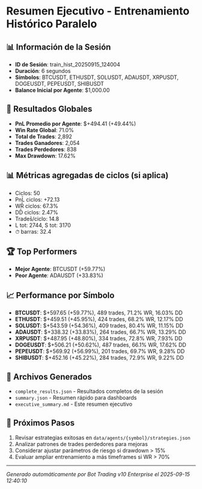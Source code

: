 # Resumen Ejecutivo - Entrenamiento Histórico Paralelo

## 📊 Información de la Sesión
- **ID de Sesión**: train_hist_20250915_124004
- **Duración**: 6 segundos
- **Símbolos**: BTCUSDT, ETHUSDT, SOLUSDT, ADAUSDT, XRPUSDT, DOGEUSDT, PEPEUSDT, SHIBUSDT
- **Balance Inicial por Agente**: $1,000.00

## 🎯 Resultados Globales
- **PnL Promedio por Agente**: $+494.41 (+49.44%)
- **Win Rate Global**: 71.0%
- **Total de Trades**: 2,892
- **Trades Ganadores**: 2,054
- **Trades Perdedores**: 838
- **Max Drawdown**: 17.62%

## 📊 Métricas agregadas de ciclos (si aplica)
- Ciclos: 50
- PnL̄ ciclos: +72.13
- WR̄ ciclos: 67.3%
- DD̄ ciclos: 2.47%
- Trades̄/ciclo: 14.8
- L tot: 2744, S tot: 3170
- ⏱̄ barras: 32.4


## 🏆 Top Performers
- **Mejor Agente**: BTCUSDT (+59.77%)
- **Peor Agente**: ADAUSDT (+33.83%)

## 📈 Performance por Símbolo
- **BTCUSDT**: $+597.65 (+59.77%), 489 trades, 71.2% WR, 16.03% DD
- **ETHUSDT**: $+459.51 (+45.95%), 424 trades, 68.2% WR, 12.17% DD
- **SOLUSDT**: $+543.59 (+54.36%), 409 trades, 80.4% WR, 11.15% DD
- **ADAUSDT**: $+338.32 (+33.83%), 264 trades, 66.7% WR, 13.29% DD
- **XRPUSDT**: $+487.95 (+48.80%), 334 trades, 72.8% WR, 7.93% DD
- **DOGEUSDT**: $+506.21 (+50.62%), 487 trades, 66.1% WR, 17.62% DD
- **PEPEUSDT**: $+569.92 (+56.99%), 201 trades, 69.7% WR, 9.28% DD
- **SHIBUSDT**: $+452.16 (+45.22%), 284 trades, 72.9% WR, 9.22% DD

## 📁 Archivos Generados
- `complete_results.json` - Resultados completos de la sesión
- `summary.json` - Resumen rápido para dashboards
- `executive_summary.md` - Este resumen ejecutivo

## 🎯 Próximos Pasos
1. Revisar estrategias exitosas en `data/agents/{symbol}/strategies.json`
2. Analizar patrones de trades perdedores para mejoras
3. Considerar ajustar parámetros de riesgo si drawdown > 15%
4. Evaluar ampliar entrenamiento a más timeframes si WR > 70%

---
*Generado automáticamente por Bot Trading v10 Enterprise el 2025-09-15 12:40:10*
